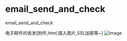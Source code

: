 # email_send_and_check
email_send_and_check

电子邮件的收发[附件,html,插入图片,SSL加密等~]
![image](http://i3.tietuku.com/405bcec0eeaf300f.png)

